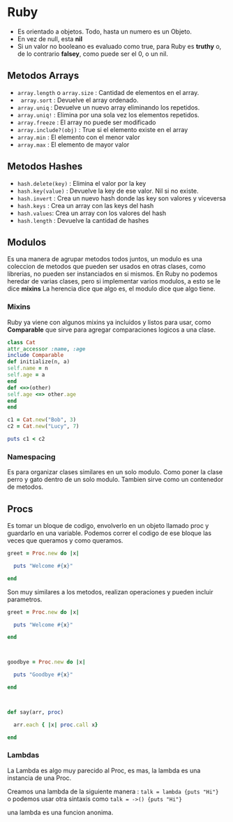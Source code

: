 # Ruby

* Es orientado a objetos. Todo, hasta un numero es un Objeto.
* En vez de null, esta **nil**
* Si un valor no booleano es evaluado como true, para Ruby es **truthy** o, de lo contrario **falsey**, como puede ser el 0, o un nil.

## Metodos Arrays

* `array.length` o `array.size` : Cantidad de elementos en el array.
* ` array.sort` : Devuelve el array ordenado.
* `array.uniq` : Devuelve un nuevo array eliminando los repetidos.
* `array.uniq!` : Elimina por una sola vez los elementos repetidos.
* `array.freeze` : El array no puede ser modificado
* `array.include?(obj)` : True si el elemento existe en el array
* `array.min` : El elemento con el menor valor
* `array.max` : El elemento de mayor valor

## Metodos Hashes

* `hash.delete(key)` : Elimina el valor por la key
* `hash.key(value)` : Devuelve la key de ese valor. Nil si no existe.
* `hash.invert` : Crea un nuevo hash donde las key son valores y viceversa
* `hash.keys` : Crea un array con las keys del hash
* `hash.values`: Crea un array con los valores del hash
* `hash.length` : Devuelve la cantidad de hashes

## Modulos

Es una manera de agrupar metodos todos juntos, un modulo es una coleccion de metodos que pueden ser usados en otras clases, como librerias, no pueden ser instanciados en si mismos.
En Ruby no podemos heredar de varias clases, pero si implementar varios modulos, a esto se le dice **mixins**
La herencia dice que algo es, el modulo dice que algo tiene.

### Mixins

Ruby ya viene con algunos mixins ya incluidos y listos para usar, como **Comparable** que sirve para agregar comparaciones logicos a una clase.

```ruby
class Cat
attr_accessor :name, :age
include Comparable
def initialize(n, a)
self.name = n
self.age = a
end
def <=>(other)
self.age <=> other.age
end
end

c1 = Cat.new("Bob", 3)
c2 = Cat.new("Lucy", 7)

puts c1 < c2
```

### Namespacing

Es para organizar clases similares en un solo modulo. Como poner la clase perro y gato dentro de un solo modulo.
Tambien sirve como un contenedor de metodos.

## Procs

Es tomar un bloque de codigo, envolverlo en un objeto llamado proc y guardarlo en una variable. Podemos correr el codigo de ese bloque las veces que queramos y como queramos.

```ruby
greet = Proc.new do |x|

  puts "Welcome #{x}"

end
```

Son muy similares a los metodos, realizan operaciones y pueden incluir parametros.

```ruby
greet = Proc.new do |x|

  puts "Welcome #{x}"

end



goodbye = Proc.new do |x|

  puts "Goodbye #{x}"

end



def say(arr, proc)

  arr.each { |x| proc.call x}

end
```

### Lambdas

La Lambda es algo muy parecido al Proc, es mas, la lambda es una instancia de una Proc.

Creamos una lambda de la siguiente manera : `talk = lambda {puts "Hi"} ` o podemos usar otra sintaxis como `talk = ->() {puts "Hi"}`

una lambda es una funcion anonima. 

